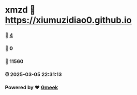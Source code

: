 # xmzd :link: https://xiumuzidiao0.github.io 
### :page_facing_up: [4](https://xiumuzidiao0.github.io/tag.html) 
### :speech_balloon: 0 
### :hibiscus: 11560 
### :alarm_clock: 2025-03-05 22:31:13 
### Powered by :heart: [Gmeek](https://github.com/Meekdai/Gmeek)
